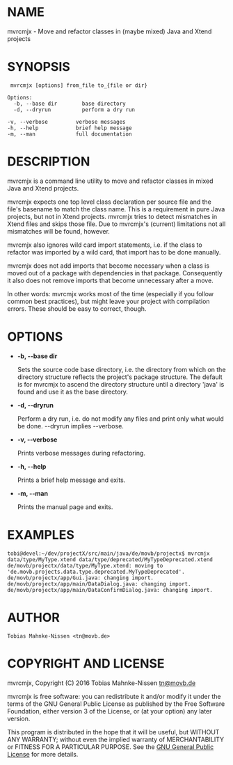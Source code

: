 # NAME

mvrcmjx - Move and refactor classes in (maybe mixed) Java and Xtend projects

# SYNOPSIS

     mvrcmjx [options] from_file to_{file or dir}

    Options:
      -b, --base dir        base directory
      -d, --dryrun          perform a dry run

    -v, --verbose         verbose messages
    -h, --help            brief help message
    -m, --man             full documentation

# DESCRIPTION

mvrcmjx is a command line utility to move and refactor classes in mixed Java
and Xtend projects.

mvrcmjx expects one top level class declaration per source file and the file's
basename to match the class name. This is a requirement in pure Java projects,
but not in Xtend projects. mvrcmjx tries to detect mismatches in Xtend files
and skips those file. Due to mvrcmjx's (current) limitations not all mismatches
will be found, however.

mvrcmjx also ignores wild card import statements, i.e. if the class to refactor
was imported by a wild card, that import has to be done manually.

mvrcmjx does not add imports that become necessary when a class is moved out of
a package with dependencies in that package. Consequently it also does not
remove imports that become unnecessary after a move.

In other words: mvrcmjx works most of the time (especially if you follow common
best practices), but might leave your project with compilation errors. These
should be easy to correct, though.

# OPTIONS

- **-b, --base dir**

    Sets the source code base directory, i.e. the directory from which on the
    directory structure reflects the project's package structure. The default is
    for mvrcmjx to ascend the directory structure until a directory 'java' is
    found and use it as the base directory.

- **-d, --dryrun**

    Perform a dry run, i.e. do not modify any files and print only what would be
    done. --dryrun implies --verbose.

- **-v, --verbose**

    Prints verbose messages during refactoring.

- **-h, --help**

    Prints a brief help message and exits.

- **-m, --man**

    Prints the manual page and exits.

# EXAMPLES

    tobi@devel:~/dev/projectX/src/main/java/de/movb/projectx$ mvrcmjx data/type/MyType.xtend data/type/deprecated/MyTypeDeprecated.xtend
    de/movb/projectx/data/type/MyType.xtend: moving to 'de.movb.projects.data.type.deprecated.MyTypeDeprecated'.
    de/movb/projectx/app/Gui.java: changing import.
    de/movb/projectx/app/main/DataDialog.java: changing import.
    de/movb/projectx/app/main/DataConfirmDialog.java: changing import.

# AUTHOR

    Tobias Mahnke-Nissen <tn@movb.de>

# COPYRIGHT AND LICENSE

mvrcmjx, Copyright (C) 2016 Tobias Mahnke-Nissen <tn@movb.de>

mvrcmjx is free software: you can redistribute it and/or modify it under
the terms of the GNU General Public License as published by the Free Software
Foundation, either version 3 of the License, or (at your option) any later
version.

This program is distributed in the hope that it will be useful, but WITHOUT ANY
WARRANTY; without even the implied warranty of MERCHANTABILITY or FITNESS FOR A
PARTICULAR PURPOSE. See the
[GNU General Public License](http://www.gnu.org/licenses/) for more details.
